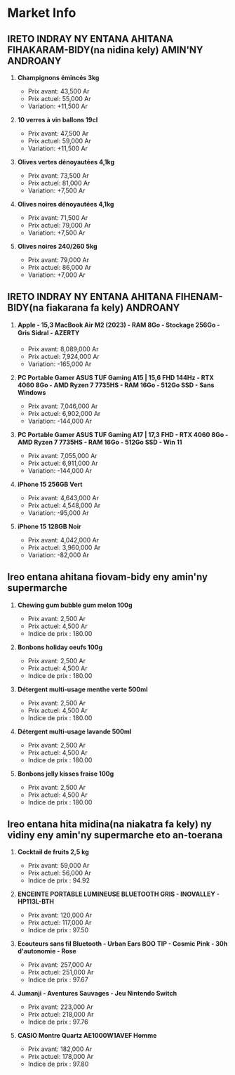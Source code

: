 # Market Info

## IRETO INDRAY NY ENTANA AHITANA FIHAKARAM-BIDY(na nidina kely) AMIN'NY ANDROANY

1. **Champignons émincés 3kg**
   - Prix avant: 43,500 Ar
   - Prix actuel: 55,000 Ar
   - Variation: +11,500 Ar

2. **10 verres à vin ballons 19cl**
   - Prix avant: 47,500 Ar
   - Prix actuel: 59,000 Ar
   - Variation: +11,500 Ar

3. **Olives vertes dénoyautées 4,1kg**
   - Prix avant: 73,500 Ar
   - Prix actuel: 81,000 Ar
   - Variation: +7,500 Ar

4. **Olives noires dénoyautées 4,1kg**
   - Prix avant: 71,500 Ar
   - Prix actuel: 79,000 Ar
   - Variation: +7,500 Ar

5. **Olives noires 240/260 5kg**
   - Prix avant: 79,000 Ar
   - Prix actuel: 86,000 Ar
   - Variation: +7,000 Ar

## IRETO INDRAY NY ENTANA AHITANA FIHENAM-BIDY(na fiakarana fa kely) ANDROANY

1. **Apple - 15,3 MacBook Air M2 (2023) - RAM 8Go - Stockage 256Go - Gris Sidral - AZERTY**
   - Prix avant: 8,089,000 Ar
   - Prix actuel: 7,924,000 Ar
   - Variation: -165,000 Ar

2. **PC Portable Gamer ASUS TUF Gaming A15 | 15,6 FHD 144Hz - RTX 4060 8Go - AMD Ryzen 7 7735HS - RAM 16Go - 512Go SSD - Sans Windows**
   - Prix avant: 7,046,000 Ar
   - Prix actuel: 6,902,000 Ar
   - Variation: -144,000 Ar

3. **PC Portable Gamer ASUS TUF Gaming A17 | 17,3 FHD - RTX 4060 8Go - AMD Ryzen 7 7735HS - RAM 16Go - 512Go SSD - Win 11**
   - Prix avant: 7,055,000 Ar
   - Prix actuel: 6,911,000 Ar
   - Variation: -144,000 Ar

4. **iPhone 15 256GB Vert**
   - Prix avant: 4,643,000 Ar
   - Prix actuel: 4,548,000 Ar
   - Variation: -95,000 Ar

5. **iPhone 15 128GB Noir**
   - Prix avant: 4,042,000 Ar
   - Prix actuel: 3,960,000 Ar
   - Variation: -82,000 Ar

## Ireo entana ahitana fiovam-bidy eny amin'ny supermarche

1. **Chewing gum bubble gum melon 100g**
   - Prix avant: 2,500 Ar
   - Prix actuel: 4,500 Ar
   - Indice de prix : 180.00

2. **Bonbons holiday oeufs 100g**
   - Prix avant: 2,500 Ar
   - Prix actuel: 4,500 Ar
   - Indice de prix : 180.00

3. **Détergent multi-usage menthe verte 500ml**
   - Prix avant: 2,500 Ar
   - Prix actuel: 4,500 Ar
   - Indice de prix : 180.00

4. **Détergent multi-usage lavande 500ml**
   - Prix avant: 2,500 Ar
   - Prix actuel: 4,500 Ar
   - Indice de prix : 180.00

5. **Bonbons jelly kisses fraise 100g**
   - Prix avant: 2,500 Ar
   - Prix actuel: 4,500 Ar
   - Indice de prix : 180.00

## Ireo entana hita midina(na niakatra fa kely) ny vidiny eny amin'ny supermarche eto an-toerana

1. **Cocktail de fruits 2,5 kg**
   - Prix avant: 59,000 Ar
   - Prix actuel: 56,000 Ar
   - Indice de prix : 94.92

2. **ENCEINTE PORTABLE LUMINEUSE BLUETOOTH GRIS - INOVALLEY - HP113L-BTH**
   - Prix avant: 120,000 Ar
   - Prix actuel: 117,000 Ar
   - Indice de prix : 97.50

3. **Ecouteurs sans fil Bluetooth - Urban Ears BOO TIP - Cosmic Pink - 30h d'autonomie - Rose**
   - Prix avant: 257,000 Ar
   - Prix actuel: 251,000 Ar
   - Indice de prix : 97.67

4. **Jumanji - Aventures Sauvages - Jeu Nintendo Switch**
   - Prix avant: 223,000 Ar
   - Prix actuel: 218,000 Ar
   - Indice de prix : 97.76

5. **CASIO Montre Quartz AE1000W1AVEF Homme**
   - Prix avant: 182,000 Ar
   - Prix actuel: 178,000 Ar
   - Indice de prix : 97.80


